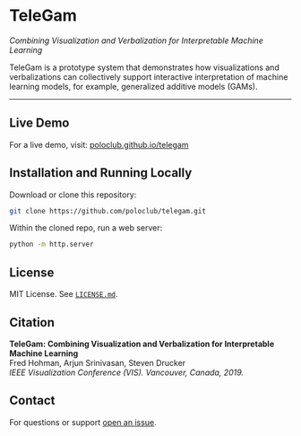# TeleGam
*Combining Visualization and Verbalization for Interpretable Machine Learning*

TeleGam is a prototype system that demonstrates how visualizations and verbalizations can collectively support interactive interpretation of machine learning models, for example, generalized additive models (GAMs).


<!-- [![TeleGam preview YouTube video](thumbnail.png)]() -->

***

## Live Demo

For a live demo, visit: [poloclub.github.io/telegam][demo]


## Installation and Running Locally

Download or clone this repository:

```bash
git clone https://github.com/poloclub/telegam.git
```

Within the cloned repo, run a web server:

```bash
python -m http.server 
```


## License

MIT License. See [`LICENSE.md`](LICENSE.md).


## Citation

**TeleGam: Combining Visualization and Verbalization for Interpretable Machine Learning**  
Fred Hohman, Arjun Srinivasan, Steven Drucker  
*IEEE Visualization Conference (VIS). Vancouver, Canada, 2019.*


## Contact

For questions or support [open an issue][issues].

[npm]: https://www.npmjs.com
[issues]: https://github.com/poloclub/telegam/issues
[demo]: https://poloclub.github.io/telegam/
